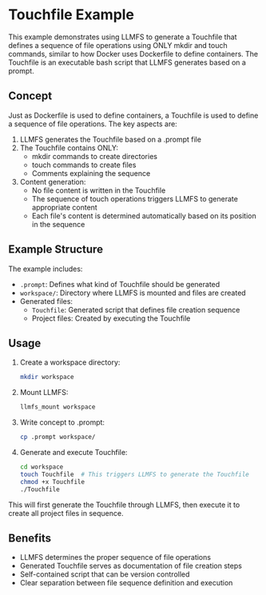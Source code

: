 # Touchfile Example

This example demonstrates using LLMFS to generate a Touchfile that defines a sequence of file operations using ONLY mkdir and touch commands, similar to how Docker uses Dockerfile to define containers. The Touchfile is an executable bash script that LLMFS generates based on a prompt.

## Concept

Just as Dockerfile is used to define containers, a Touchfile is used to define a sequence of file operations. The key aspects are:

1. LLMFS generates the Touchfile based on a .prompt file
2. The Touchfile contains ONLY:
   - mkdir commands to create directories
   - touch commands to create files
   - Comments explaining the sequence
3. Content generation:
   - No file content is written in the Touchfile
   - The sequence of touch operations triggers LLMFS to generate appropriate content
   - Each file's content is determined automatically based on its position in the sequence

## Example Structure

The example includes:

- `.prompt`: Defines what kind of Touchfile should be generated
- `workspace/`: Directory where LLMFS is mounted and files are created
- Generated files:
  - `Touchfile`: Generated script that defines file creation sequence
  - Project files: Created by executing the Touchfile

## Usage

1. Create a workspace directory:
   ```bash
   mkdir workspace
   ```

2. Mount LLMFS:
   ```bash
   llmfs_mount workspace
   ```

3. Write concept to .prompt:
   ```bash
   cp .prompt workspace/
   ```

4. Generate and execute Touchfile:
   ```bash
   cd workspace
   touch Touchfile  # This triggers LLMFS to generate the Touchfile
   chmod +x Touchfile
   ./Touchfile
   ```

This will first generate the Touchfile through LLMFS, then execute it to create all project files in sequence.

## Benefits

- LLMFS determines the proper sequence of file operations
- Generated Touchfile serves as documentation of file creation steps
- Self-contained script that can be version controlled
- Clear separation between file sequence definition and execution

